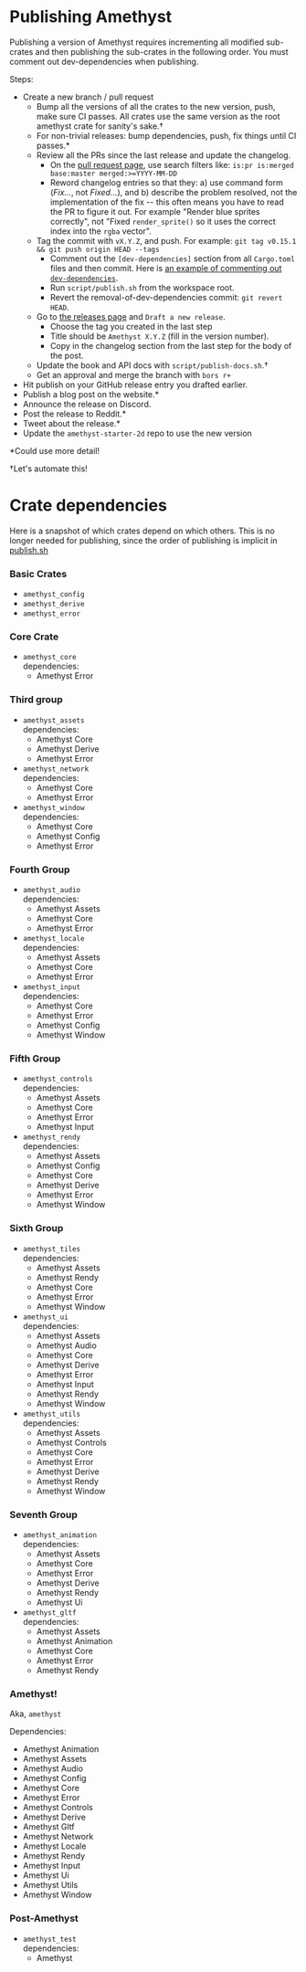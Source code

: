 # Publishing Amethyst

Publishing a version of Amethyst requires incrementing all modified sub-crates
and then publishing the sub-crates in the following order. You must comment out
dev-dependencies when publishing.

Steps:

- Create a new branch / pull request
  - Bump all the versions of all the crates to the new version, push, make sure CI passes.  All crates use the same version as the root amethyst crate for sanity's sake.†
  - For non-trivial releases: bump dependencies, push, fix things until CI passes.*
  - Review all the PRs since the last release and update the changelog.
    - On the [pull request page], use search filters like: `is:pr is:merged base:master merged:>=YYYY-MM-DD`
    - Reword changelog entries so that they: a) use command form (_Fix..._, not _Fixed..._), and b) describe the problem resolved, not the implementation of the fix -- this often means you have to read the PR to figure it out. For example "Render blue sprites correctly", not "Fixed `render_sprite()` so it uses the correct index into the `rgba` vector".
  - Tag the commit with `vX.Y.Z`, and push.  For example: `git tag v0.15.1 && git push origin HEAD --tags`
    - Comment out the `[dev-dependencies]` section from all `Cargo.toml` files and then commit.  Here is [an example of commenting out `dev-dependencies`].
    - Run `script/publish.sh` from the workspace root.
    - Revert the removal-of-dev-dependencies commit: `git revert HEAD`.
  - Go to [the releases page] and `Draft a new release`.
    - Choose the tag you created in the last step
    - Title should be `Amethyst X.Y.Z` (fill in the version number).
    - Copy in the changelog section from the last step for the body of the post.
  - Update the book and API docs with `script/publish-docs.sh`.†
  - Get an approval and merge the branch with `bors r+`
- Hit publish on your GitHub release entry you drafted earlier.
- Publish a blog post on the website.*
- Announce the release on Discord.
- Post the release to Reddit.*
- Tweet about the release.*
- Update the `amethyst-starter-2d` repo to use the new version

*Could use more detail!

†Let's automate this!

[pull request page]: https://github.com/amethyst/amethyst/pulls
[the releases page]: https://github.com/amethyst/amethyst/releases
[tools repository]: https://github.com/amethyst/tools
[an example of commenting out `dev-dependencies`]: https://github.com/amethyst/amethyst/commit/f911c8b08e960f005fc8013858a971aaa95ac2ed

# Crate dependencies

Here is a snapshot of which crates depend on which others. This is no longer needed for publishing, since the order of publishing is implicit in [publish.sh]

[publish.sh]: https://github.com/amethyst/amethyst/blob/master/script/publish.sh

### Basic Crates

- `amethyst_config`
- `amethyst_derive`
- `amethyst_error`

### Core Crate

- `amethyst_core` <br/> dependencies:
  - Amethyst Error

### Third group

- `amethyst_assets` <br/> dependencies:
  - Amethyst Core
  - Amethyst Derive
  - Amethyst Error
- `amethyst_network` <br/> dependencies:
  - Amethyst Core
  - Amethyst Error
- `amethyst_window` <br/> dependencies:
  - Amethyst Core
  - Amethyst Config
  - Amethyst Error

### Fourth Group

- `amethyst_audio` <br/> dependencies:
  - Amethyst Assets
  - Amethyst Core
  - Amethyst Error
- `amethyst_locale` <br/> dependencies:
  - Amethyst Assets
  - Amethyst Core
  - Amethyst Error
- `amethyst_input` <br/> dependencies:
  - Amethyst Core
  - Amethyst Error
  - Amethyst Config
  - Amethyst Window

### Fifth Group

- `amethyst_controls` <br/> dependencies:
  - Amethyst Assets
  - Amethyst Core
  - Amethyst Error
  - Amethyst Input
- `amethyst_rendy` <br/> dependencies:
  - Amethyst Assets
  - Amethyst Config
  - Amethyst Core
  - Amethyst Derive
  - Amethyst Error
  - Amethyst Window

### Sixth Group

- `amethyst_tiles` <br/> dependencies:
  - Amethyst Assets
  - Amethyst Rendy
  - Amethyst Core
  - Amethyst Error
  - Amethyst Window
- `amethyst_ui` <br/> dependencies:
  - Amethyst Assets
  - Amethyst Audio
  - Amethyst Core
  - Amethyst Derive
  - Amethyst Error
  - Amethyst Input
  - Amethyst Rendy
  - Amethyst Window
- `amethyst_utils` <br/> dependencies:
  - Amethyst Assets
  - Amethyst Controls
  - Amethyst Core
  - Amethyst Error
  - Amethyst Derive
  - Amethyst Rendy
  - Amethyst Window

### Seventh Group

- `amethyst_animation` <br/> dependencies:
  - Amethyst Assets
  - Amethyst Core
  - Amethyst Error
  - Amethyst Derive
  - Amethyst Rendy
  - Amethyst Ui
- `amethyst_gltf` <br/> dependencies:
  - Amethyst Assets
  - Amethyst Animation
  - Amethyst Core
  - Amethyst Error
  - Amethyst Rendy

### Amethyst!

Aka, `amethyst`

Dependencies:
- Amethyst Animation
- Amethyst Assets
- Amethyst Audio
- Amethyst Config
- Amethyst Core
- Amethyst Error
- Amethyst Controls
- Amethyst Derive
- Amethyst Gltf
- Amethyst Network
- Amethyst Locale
- Amethyst Rendy
- Amethyst Input
- Amethyst Ui
- Amethyst Utils
- Amethyst Window

### Post-Amethyst

- `amethyst_test` <br/> dependencies:
  - Amethyst


